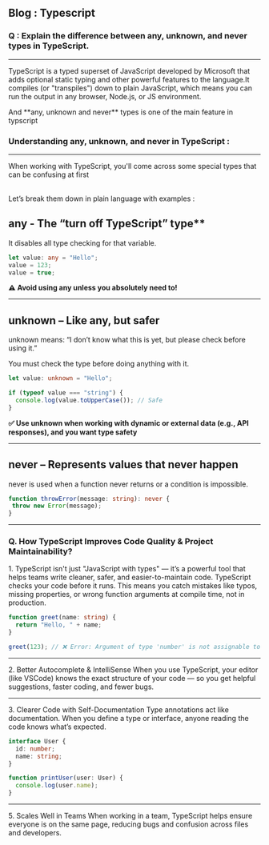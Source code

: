 ## Blog : Typescript
### Q : Explain the difference between any, unknown, and never types in TypeScript.
<hr>
<p>
TypeScript is a typed superset of JavaScript developed by Microsoft that adds optional static typing and other powerful features to the language.It compiles (or "transpiles") down to plain JavaScript, which means you can run the output in any browser, Node.js, or JS environment.
</p>
<p>And **any, unknown  and never** types is one of the main feature in typscript</p>

###  Understanding any, unknown, and never in TypeScript :
<hr>
<p>When working with TypeScript, you'll come across some special types that can be confusing at first</p>
<br>
Let’s break them down in plain language with examples : 

 ## any - The “turn off TypeScript” type**
It disables all type checking for that variable.

```ts
let value: any = "Hello";
value = 123;
value = true;
```
 **⚠️ Avoid using any unless you absolutely need to!**
<hr>

## unknown – Like any, but safer
<p>
unknown means: “I don’t know what this is yet, but please check before using it.”
</p>
<p>
You must check the type before doing anything with it.
</p>

```ts
let value: unknown = "Hello";

if (typeof value === "string") {
  console.log(value.toUpperCase()); // Safe
}
```

 **✅ Use unknown when working with dynamic or external data (e.g., API responses), and you want type safety**

 <hr>

 ## never – Represents values that never happen
 <p>
  never is used when a function never returns or a condition is impossible.
 </p>

 ```ts
 function throwError(message: string): never {
  throw new Error(message);
}
```

<hr>

### Q.  How TypeScript Improves Code Quality & Project Maintainability?

<p>
 1. TypeScript isn't just "JavaScript with types" — it’s a powerful tool that helps teams write cleaner, safer, and easier-to-maintain code.
 TypeScript checks your code before it runs. This means you catch mistakes like typos, missing properties, or wrong function arguments at compile time, not in production.
</p>


```ts
function greet(name: string) {
  return "Hello, " + name;
}

greet(123); // ❌ Error: Argument of type 'number' is not assignable to 'string'
```
<hr>

<p>
2. Better Autocomplete & IntelliSense
When you use TypeScript, your editor (like VSCode) knows the exact structure of your code — so you get helpful suggestions, faster coding, and fewer bugs.
</p>
<hr>
<p>
 3. Clearer Code with Self-Documentation
Type annotations act like documentation. When you define a type or interface, anyone reading the code knows what’s expected.
</p>

```ts
interface User {
  id: number;
  name: string;
}

function printUser(user: User) {
  console.log(user.name);
}
```
<hr>
<p>
5. Scales Well in Teams
When working in a team, TypeScript helps ensure everyone is on the same page, reducing bugs and confusion across files and developers.
</p>





   








